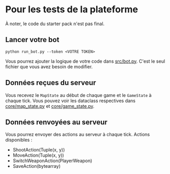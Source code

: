 # Pour les tests de la plateforme

À noter, le code du starter pack n'est pas final.

## Lancer votre bot
```
python run_bot.py --token <VOTRE TOKEN>
```

Vous pourrez ajouter la logique de votre code dans [src/bot.py](src/bot.py). C'est le seul fichier que vous avez besoin de modifier.

## Données reçues du serveur

Vous recevez le `MapState` au début de chaque game et le `GameState` à chaque tick. Vous pouvez voir les dataclass respectives dans [core/map_state.py](core/map_state.py) et [core/game_state.py](core/game_state.py).

## Données renvoyées au serveur

Vous pourrez envoyer des actions au serveur à chaque tick. 
Actions disponibles :
- ShootAction(Tuple(x, y))
- MoveAction(Tuple(x, y))
- SwitchWeaponAction(PlayerWeapon)
- SaveAction(bytearray)
